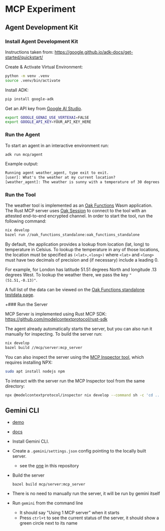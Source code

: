 # MCP Experiment

## Agent Development Kit

### Install Agent Development Kit

Instructions taken from:
https://google.github.io/adk-docs/get-started/quickstart/

Create & Activate Virtual Environment:

```bash
python -m venv .venv
source .venv/bin/activate
```

Install ADK:

```bash
pip install google-adk
```

Get an API key from
[Google AI Studio](https://aistudio-preprod.corp.google.com/apikey).

```bash
export GOOGLE_GENAI_USE_VERTEXAI=FALSE
export GOOGLE_API_KEY=YOUR_API_KEY_HERE
```

### Run the Agent

To start an agent in an interactive environment run:

```bash
adk run mcp/agent
```

Example output:

```txt
Running agent weather_agent, type exit to exit.
[user]: What's the weather at my current location?
[weather_agent]: The weather is sunny with a temperature of 30 degrees Celsius.
```

### Run the Tool

The weather tool is implemented as an
[Oak Functions](../oak_functions_standalone/README.md) Wasm application. The
Rust MCP server uses [Oak Session](../oak_session/README.md) to connect to the
tool with an attested end-to-end encrypted channel. In order to start the tool,
run the following command:

```bash
nix develop
bazel run //oak_functions_standalone:oak_functions_standalone
```

By default, the application provides a lookup from location (lat, long) to
temperature in Celsius. To lookup the temperature in any of those locations, the
location must be specified as `(<lat>,<long>)` where `<lat>` and `<long>` must
have two decimals of precision and (if necessary) include a leading 0.

For example, for London has latitude 51.51 degrees North and longitude .13
degrees West. To lookup the weather there, we pass the key `"(51.51,-0.13)"`.

A full list of the data can be viewed on the
[Oak Functions standalone testdata page](../oak_functions_standalone/testdata/README.md).

+### Run the Server

MCP Server is implemented using Rust MCP SDK:
https://github.com/modelcontextprotocol/rust-sdk

The agent already automatically starts the server, but you can also run it
manually for inspecting. To build the server run:

```bash
nix develop
bazel build //mcp/server:mcp_server
```

You can also inspect the server using the
[MCP Inspector tool](https://github.com/modelcontextprotocol/inspector), which
requires installing NPX:

```bash
sudo apt install nodejs npm
```

To interact with the server run the MCP Inspector tool from the same directory:

```bash
npx @modelcontextprotocol/inspector nix develop --command sh -c 'cd .. && bazel run //mcp/server:mcp_server'
```

## Gemini CLI

- [demo](https://asciinema.googleplex.com/5682939312472064)
- [docs](https://github.com/google-gemini/gemini-cli/blob/main/docs/tools/mcp-server.md)

- Install Gemini CLI.
- Create a `.gemini/settings.json` config pointing to the locally built server.
  - see the [one](./.gemini/settings.json) in this repository
- Build the server

  ```console
  bazel build mcp/server:mcp_server
  ```

- There is no need to manually run the server, it will be run by gemini itself
- Run `gemini` from the command line
  - It should say "Using 1 MCP server" when it starts
  - Press `ctrl+t` to see the current status of the server, it should show a
    green circle next to its name
